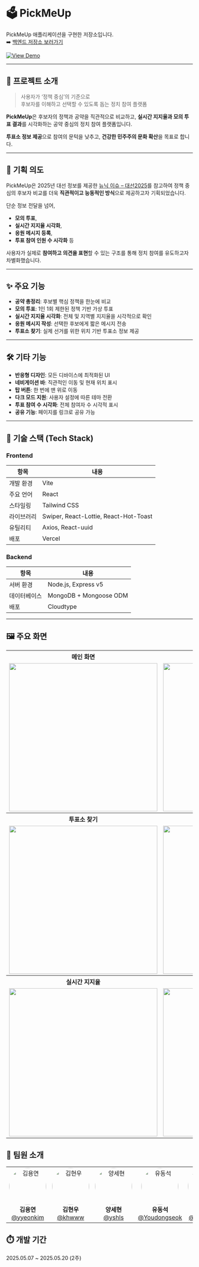 # 🗳️ PickMeUp

PickMeUp 애플리케이션을 구현한 저장소입니다.  
➡️ [백엔드 저장소 보러가기](https://github.com/ureca-team1/PickMeUp-Backend)

[![View Demo](https://img.shields.io/badge/🚀%20View%20Demo-Click%20Here-black)](https://pick-me-up-three.vercel.app/)

---

## 📌 프로젝트 소개

> 사용자가 ‘정책 중심’의 기준으로  
> 후보자를 이해하고 선택할 수 있도록 돕는 정치 참여 플랫폼

**PickMeUp**은 후보자의 정책과 공약을 직관적으로 비교하고, **실시간 지지율과 모의 투표 결과**를 시각화하는 공약 중심의 정치 참여 플랫폼입니다.

**투표소 정보 제공**으로 참여의 문턱을 낮추고, **건강한 민주주의 문화 확산**을 목표로 합니다.

---

## 🎯 기획 의도

PickMeUp은 2025년 대선 정보를 제공한 [뉴닉 이슈 – 대선2025](https://newneek.co/issue/election2025)를 참고하여 정책 중심의 후보자 비교를 더욱 **직관적이고 능동적인 방식**으로 제공하고자 기획되었습니다.

단순 정보 전달을 넘어,

- **모의 투표**,
- **실시간 지지율 시각화**,
- **응원 메시지 등록**,
- **투표 참여 인원 수 시각화** 등

사용자가 실제로 **참여하고 의견을 표현**할 수 있는 구조를 통해 정치 참여를 유도하고자 차별화했습니다.

---

## ✨ 주요 기능

- **공약 총정리**: 후보별 핵심 정책을 한눈에 비교
- **모의 투표**: 1인 1회 제한된 정책 기반 가상 투표
- **실시간 지지율 시각화**: 전체 및 지역별 지지율을 시각적으로 확인
- **응원 메시지 작성**: 선택한 후보에게 짧은 메시지 전송
- **투표소 찾기**: 실제 선거를 위한 위치 기반 투표소 정보 제공

---

## 🛠️ 기타 기능

- **반응형 디자인**: 모든 디바이스에 최적화된 UI
- **네비게이션 바**: 직관적인 이동 및 현재 위치 표시
- **탑 버튼**: 한 번에 맨 위로 이동
- **다크 모드 지원**: 사용자 설정에 따른 테마 전환
- **투표 참여 수 시각화**: 전체 참여자 수 시각적 표시
- **공유 기능**: 페이지를 링크로 공유 가능
  
---
## 🧰 기술 스택 (Tech Stack)

### Frontend

| 항목       | 내용                                  |
| ---------- | ------------------------------------- |
| 개발 환경  | Vite                                  |
| 주요 언어  | React                                 |
| 스타일링   | Tailwind CSS                          |
| 라이브러리 | Swiper, React-Lottie, React-Hot-Toast |
| 유틸리티   | Axios, React-uuid                     |
| 배포       | Vercel                                |

### Backend

| 항목         | 내용                   |
| ------------ | ---------------------- |
| 서버 환경    | Node.js, Express v5    |
| 데이터베이스 | MongoDB + Mongoose ODM |
| 배포         | Cloudtype              |

---

<h2>🖼️ 주요 화면</h2>

<table>
  <tr>
    <th>메인 화면</th>
    <th>공약 총정리</th>
  </tr>
  <tr>
    <td><img src="https://github.com/user-attachments/assets/628949ad-1ccd-4fa1-8612-5ee2fbe3345f" width="400"/></td>
    <td><img src="https://github.com/user-attachments/assets/ca279b60-b9ff-46b7-8191-61da9face8a9" width="400"/></td>
  </tr>
  <tr>
    <th>투표소 찾기</th>
    <th>모의 투표</th>
  </tr>
  <tr>
    <td><img src="https://github.com/user-attachments/assets/84dcc079-badd-4dfd-ab1f-d5389aebe750" width="400"/></td>
    <td><img src="https://github.com/user-attachments/assets/807b1bc2-c3b7-4532-aea4-18dd546ecce2" width="400"/></td>
  </tr>
  <tr>
    <th>실시간 지지율</th>
    <th>응원 한마디</th>
  </tr>
  <tr>
    <td><img src="https://github.com/user-attachments/assets/c6a81d14-3239-4015-b8ca-7ed6faf85862" width="400"/></td>
    <td><img src="https://github.com/user-attachments/assets/5ecdc217-7544-46d5-ae8c-656ac8719958" width="400"/></td>
  </tr>
</table>


## 👥 팀원 소개

<div align="center">

<table>
  <tr>
    <td align="center">
      <img src="https://github.com/yyeonkim.png?size=100" width="100" height="100" alt="김용연" style="border-radius: 50%" /><br/>
      <strong>김용연</strong><br/>
      <a href="https://github.com/yyeonkim">@yyeonkim</a>
    </td>
    <td align="center">
      <img src="https://github.com/khwww.png?size=100" width="100" height="100" alt="김현우" style="border-radius: 50%" /><br/>
      <strong>김현우</strong><br/>
      <a href="https://github.com/khwww">@khwww</a>
    </td>
    <td align="center">
      <img src="https://github.com/yshls.png?size=100" width="100" height="100" alt="양세현" style="border-radius: 50%" /><br/>
      <strong>양세현</strong><br/>
      <a href="https://github.com/yshls">@yshls</a>
    </td>
    <td align="center">
      <img src="https://github.com/Youdongseok.png?size=100" width="100" height="100" alt="유동석" style="border-radius: 50%" /><br/>
      <strong>유동석</strong><br/>
      <a href="https://github.com/Youdongseok">@Youdongseok</a>
    </td>
    <td align="center">
      <img src="https://github.com/Hanyeojun.png?size=100" width="100" height="100" alt="한여준" style="border-radius: 50%" /><br/>
      <strong>한여준</strong><br/>
      <a href="https://github.com/Hanyeojun">@Hanyeojun</a>
    </td>
  </tr>
</table>

</div>

</div>

## ⏱️ 개발 기간

2025.05.07 ~ 2025.05.20 (2주)
